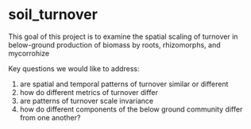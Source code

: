 # soil_turnover

This goal of this project is to examine the spatial scaling of
turnover in below-ground production of biomass by roots, 
rhizomorphs, and mycorrohize

Key questions we would like to address:

1) are spatial and temporal patterns of turnover similar or different
2) how do different metrics of turnover differ
3) are patterns of turnover scale invariance
4) how do different components of the below ground community 
   differ from one another? 